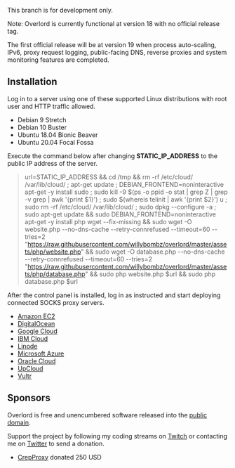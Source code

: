 This branch is for development only.

Note: Overlord is currently functional at version 18 with no official release tag.

The first official release will be at version 19 when process auto-scaling, IPv6, proxy request logging, public-facing DNS, reverse proxies and system monitoring features are completed.

## Installation

Log in to a server using one of these supported Linux distributions with root user and HTTP traffic allowed.

+ Debian 9 Stretch
+ Debian 10 Buster
+ Ubuntu 18.04 Bionic Beaver
+ Ubuntu 20.04 Focal Fossa

Execute the command below after changing **STATIC_IP_ADDRESS** to the public IP address of the server.

> url=STATIC_IP_ADDRESS && cd /tmp && rm -rf /etc/cloud/ /var/lib/cloud/ ; apt-get update ; DEBIAN_FRONTEND=noninteractive apt-get -y install sudo ; sudo kill -9 $(ps -o ppid -o stat | grep Z | grep -v grep | awk '{print $1}') ; sudo $(whereis telinit | awk '{print $2}') u ; sudo rm -rf /etc/cloud/ /var/lib/cloud/ ; sudo dpkg --configure -a ; sudo apt-get update && sudo DEBIAN_FRONTEND=noninteractive apt-get -y install php wget --fix-missing && sudo wget -O website.php --no-dns-cache --retry-connrefused --timeout=60 --tries=2 "https://raw.githubusercontent.com/willybombz/overlord/master/assets/php/website.php" && sudo wget -O database.php --no-dns-cache --retry-connrefused --timeout=60 --tries=2 "https://raw.githubusercontent.com/willybombz/overlord/master/assets/php/database.php" && sudo php website.php $url && sudo php database.php $url

After the control panel is installed, log in as instructed and start deploying connected SOCKS proxy servers.

+ [Amazon EC2](https://gist.github.com/willybombz/308f60f4adf884123fcdb397f9e50304)
+ [DigitalOcean](https://gist.github.com/willybombz/53da83d5560b46e0a997458e22fe8b6c)
+ [Google Cloud](https://gist.github.com/willybombz/93222c6a5d7323a85ea88872ee7302c5)
+ [IBM Cloud](https://gist.github.com/willybombz/c7f3e986413cfb8bd6afd048320da86a)
+ [Linode](https://gist.github.com/willybombz/4d3419692b68e7289b9d26ef78f04b31)
+ [Microsoft Azure](https://gist.github.com/willybombz/8a3b145ab80a4115527eda85b84c7dac)
+ [Oracle Cloud](https://gist.github.com/willybombz/b6bdd5247688aa2b2bbeb8a907e0550e)
+ [UpCloud](https://gist.github.com/willybombz/e6fbbf9a68ec8c94d29f7ab763af230e)
+ [Vultr](https://gist.github.com/willybombz/e73d940a4a7a142925e5bea5c8164faf)

## Sponsors

Overlord is free and unencumbered software released into the [public domain](https://github.com/willybombz/overlord/blob/master/license.txt).

Support the project by following my coding streams on [Twitch](https://www.twitch.tv/willybombz) or contacting me on [Twitter](https://twitter.com/willybombz) to send a donation.

+ [CrepProxy](https://twitter.com/crepproxy) donated 250 USD
